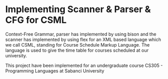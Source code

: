 # Implementing Scanner & Parser & CFG for CSML

Context-Free Grammar, parser has implemented by using bison and the scanner has implemented by using flex for an XML based language which we call CSML, standing for Course Schedule Markup Language. The language is used to give the time table for courses scheduled at our university.

This project have been implemented for an undergraduate course CS305 - Programming Languages at Sabanci University
